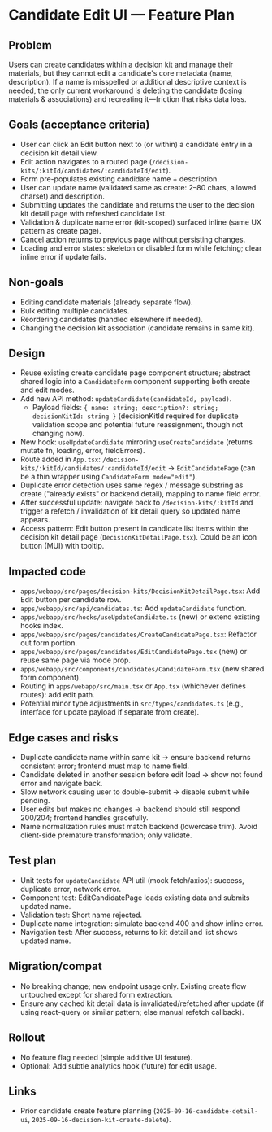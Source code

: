 # Candidate Edit UI — Feature Plan

## Problem

Users can create candidates within a decision kit and manage their materials, but they cannot edit a candidate's core metadata (name, description). If a name is misspelled or additional descriptive context is needed, the only current workaround is deleting the candidate (losing materials & associations) and recreating it—friction that risks data loss.

## Goals (acceptance criteria)

- User can click an Edit button next to (or within) a candidate entry in a decision kit detail view.
- Edit action navigates to a routed page (`/decision-kits/:kitId/candidates/:candidateId/edit`).
- Form pre-populates existing candidate name + description.
- User can update name (validated same as create: 2–80 chars, allowed charset) and description.
- Submitting updates the candidate and returns the user to the decision kit detail page with refreshed candidate list.
- Validation & duplicate name error (kit-scoped) surfaced inline (same UX pattern as create page).
- Cancel action returns to previous page without persisting changes.
- Loading and error states: skeleton or disabled form while fetching; clear inline error if update fails.

## Non-goals

- Editing candidate materials (already separate flow).
- Bulk editing multiple candidates.
- Reordering candidates (handled elsewhere if needed).
- Changing the decision kit association (candidate remains in same kit).

## Design

- Reuse existing create candidate page component structure; abstract shared logic into a `CandidateForm` component supporting both create and edit modes.
- Add new API method: `updateCandidate(candidateId, payload)`.
  - Payload fields: `{ name: string; description?: string; decisionKitId: string }` (decisionKitId required for duplicate validation scope and potential future reassignment, though not changing now).
- New hook: `useUpdateCandidate` mirroring `useCreateCandidate` (returns mutate fn, loading, error, fieldErrors).
- Route added in `App.tsx`: `/decision-kits/:kitId/candidates/:candidateId/edit` -> `EditCandidatePage` (can be a thin wrapper using `CandidateForm mode="edit"`).
- Duplicate error detection uses same regex / message substring as create ("already exists" or backend detail), mapping to name field error.
- After successful update: navigate back to `/decision-kits/:kitId` and trigger a refetch / invalidation of kit detail query so updated name appears.
- Access pattern: Edit button present in candidate list items within the decision kit detail page (`DecisionKitDetailPage.tsx`). Could be an icon button (MUI) with tooltip.

## Impacted code

- `apps/webapp/src/pages/decision-kits/DecisionKitDetailPage.tsx`: Add Edit button per candidate row.
- `apps/webapp/src/api/candidates.ts`: Add `updateCandidate` function.
- `apps/webapp/src/hooks/useUpdateCandidate.ts` (new) or extend existing hooks index.
- `apps/webapp/src/pages/candidates/CreateCandidatePage.tsx`: Refactor out form portion.
- `apps/webapp/src/pages/candidates/EditCandidatePage.tsx` (new) or reuse same page via mode prop.
- `apps/webapp/src/components/candidates/CandidateForm.tsx` (new shared form component).
- Routing in `apps/webapp/src/main.tsx` or `App.tsx` (whichever defines routes): add edit path.
- Potential minor type adjustments in `src/types/candidates.ts` (e.g., interface for update payload if separate from create).

## Edge cases and risks

- Duplicate candidate name within same kit → ensure backend returns consistent error; frontend must map to name field.
- Candidate deleted in another session before edit load → show not found error and navigate back.
- Slow network causing user to double-submit → disable submit while pending.
- User edits but makes no changes → backend should still respond 200/204; frontend handles gracefully.
- Name normalization rules must match backend (lowercase trim). Avoid client-side premature transformation; only validate.

## Test plan

- Unit tests for `updateCandidate` API util (mock fetch/axios): success, duplicate error, network error.
- Component test: EditCandidatePage loads existing data and submits updated name.
- Validation test: Short name rejected.
- Duplicate name integration: simulate backend 400 and show inline error.
- Navigation test: After success, returns to kit detail and list shows updated name.

## Migration/compat

- No breaking change; new endpoint usage only. Existing create flow untouched except for shared form extraction.
- Ensure any cached kit detail data is invalidated/refetched after update (if using react-query or similar pattern; else manual refetch callback).

## Rollout

- No feature flag needed (simple additive UI feature).
- Optional: Add subtle analytics hook (future) for edit usage.

## Links

- Prior candidate create feature planning (`2025-09-16-candidate-detail-ui`, `2025-09-16-decision-kit-create-delete`).
